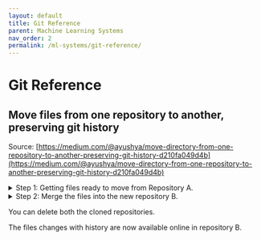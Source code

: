 ```yaml
---
layout: default
title: Git Reference
parent: Machine Learning Systems
nav_order: 2
permalink: /ml-systems/git-reference/
---
```


# Git Reference

## Move files from one repository to another, preserving git history

Source: [https://medium.com/@ayushya/move-directory-from-one-repository-to-another-preserving-git-history-d210fa049d4b](https://medium.com/@ayushya/move-directory-from-one-repository-to-another-preserving-git-history-d210fa049d4b)

<details>
    <summary> Step 1: Getting files ready to move from Repository A. </summary>

1. Make a copy of repository A as the following steps make major changes to this copy which you should not push!

```bash
mkdir cloneA
cd cloneA
git clone --branch <branch> --origin origin --progress \
  -v <git repository A url>

# eg. git clone --branch master --origin origin --progress \
#   -v https://github.com/username/myproject.git

# (assuming myprojects is the repository you want to copy from)
```

2. Go to that directory.

```bash
cd <git repository A directory>

#  eg. cd myproject
# Folder Path is ~/cloneA/myproject
```

3. To avoid accidentally making any remote changes (eg. by pushing), delete the link to the original repository.

```bash
git remote rm origin
```

4. Go through your history and files, removing anything that is not in `FOLDER_TO_KEEP`. The result is the contents of `FOLDER_TO_KEEP` spewed out into the base of repository A.

```bash
git filter-branch --subdirectory-filter <directory> -- --all
# eg. git filter-branch --subdirectory-filter subfolder1/subfolder2/FOLDER_TO_KEEP -- --all
```

5. Clean the unwanted data.

```bash
git reset --hard
git gc --aggressive 
git prune
git clean -fd
```

6. Move all the files and directories to a NEW_FOLDER which you want to push to repository B.

```bash
mkdir <base directory>
#eg mkdir NEW_FOLDER

mv * <base directory>
#eg mv * NEW_FOLDER
```

Alternatively, you can drag all the files and directory to the NEW_FOLDER using GUI.

7. Add the changes and commit them.

```bash
git add .
git commit
```
</details>

<details> 
    <summary>Step 2: Merge the files into the new repository B.</summary>

1. Make a copy of repository B if you don’t have one already.

```bash
mkdir cloneB
cd cloneB

git clone <git repository B url>
# eg. git clone 
https://github.com/username/newproject.git
```

2. Go to that directory.

```bash
cd <git repository B directory>
#  eg. cd newproject
# Folder Path is ~/cloneB/newproject
```

3. Create a remote connection to repository A as a branch in repository B.

```bash
git remote add repo-A <git repository A directory>
# (repo-A can be anything - it's just a random name)

# eg. git remote add repo-A ~/cloneA/myproject
```

4. Pull files and history from this branch (containing only the directory you want to move) into repository B.

```bash
git pull repo-A master --allow-unrelated-histories
# This merges master from repository A into repository B
```

5. Remove the remote connection to repository A.
```bash
git remote rm repo-A
```

6. Finally, push the changes

```bash
git push
```
</details>

You can delete both the cloned repositories.

The files changes with history are now available online in repository B.